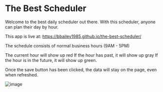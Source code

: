 # The Best Scheduler 

Welcome to the best daily scheduler out there. With this scheduler, anyone can plan their day by hour.

This app is live at: https://bbailey1985.github.io/the-best-scheduler/

The schedule consists of normal business hours (9AM - 5PM)

The current hour will show up red
If the hour has past, it will show up gray
If the hour is in the future, it will show up green.

Once the save button has been clicked, the data will stay on the page, even when refreshed.

![image](https://user-images.githubusercontent.com/90005053/145631607-e2c04d48-87c4-47f7-b4b2-32d2257239cd.png)


